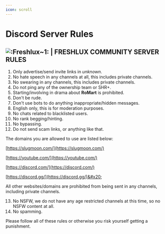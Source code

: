 ```yaml
---
icon: scroll
---
```


# Discord Server Rules

## ![:Freshlux\~1:](https://cdn.discordapp.com/emojis/1258668662383185991.webp?size=56\&quality=lossless) | FRESHLUX COMMUNITY SERVER RULES

1. Only advertise/send invite links in ⁠_unknown_.
2. No hate speech in any channels at all, this includes private channels.
3. No swearing in any channels, this includes private channels.
4. Do not ping any of the ownership team or SHR+.
5. Starting/involving in drama about **RoMart** is prohibited.
6. Don't be rude.
7. Don't use bots to do anything inappropriate/hidden messages.
8. English only, this is for moderation purposes.
9. No chats related to blacklisted users.
10. No rank begging/hinting.
11. No bypassing.
12. Do not send scam links, or anything like that.

The domains you are allowed to use are listed below:

&#x20;[https://slugmoon.com/](https://slugmoon.com/)

&#x20;[https://youtube.com/](https://youtube.com/)

&#x20;[https://discord.com/](https://discord.com/)

&#x20;[https://discord.gg/](https://discord.gg/)&#x20;

All other websites/domains are prohibited from being sent in any channels, including private channels.

13. No NSFW, we do not have any age restricted channels at this time, so no NSFW content at all.
14. No spamming.

Please follow all of these rules or otherwise you risk yourself getting a punishment.
